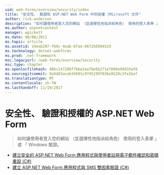 ```yaml
---
uid: web-forms/overview/security/index
title: "安全性、 驗證和 ASP.NET Web Form 中的授權 |Microsoft 文件"
author: rick-anderson
description: "如何讓使用者登入您的網站 （並選擇性地指派給角色） 使用的登入表單 」 或 「 Windows 驗證。"
ms.author: aspnetcontent
manager: wpickett
ms.date: 08/08/2011
ms.topic: article
ms.assetid: 24eab207-f69c-4eab-bfae-06725050452d
ms.technology: dotnet-webforms
ms.prod: .net-framework
msc.legacyurl: /web-forms/overview/security
msc.type: chapter
ms.openlocfilehash: 48bc147288f7bbe2ee78e6b271e7090a99d35af8
ms.sourcegitcommit: 9a9483aceb34591c97451997036a9120c3fe2baf
ms.translationtype: MT
ms.contentlocale: zh-TW
ms.lasthandoff: 11/10/2017
---
```

<a name="security-authentication-and-authorization-in-aspnet-web-forms"></a>安全性、 驗證和授權的 ASP.NET Web Form
====================
> 如何讓使用者登入您的網站 （並選擇性地指派給角色） 使用的登入表單 」 或 「 Windows 驗證。


- [建立安全的 ASP.NET Web Form 應用程式與使用者註冊電子郵件確認和密碼重設 (C#)](create-a-secure-aspnet-web-forms-app-with-user-registration-email-confirmation-and-password-reset.md)
- [建立 ASP.NET Web Form 應用程式與 SMS 雙因素驗證 (C#)](create-an-aspnet-web-forms-app-with-sms-two-factor-authentication.md)
